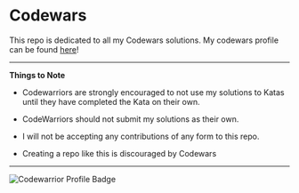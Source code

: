 # Codewars

This repo is dedicated to all my Codewars solutions. My codewars profile can be found [here](https://www.codewars.com/users/michaelporreca)!

---

**Things to Note**

- Codewarriors are strongly encouraged to not use my solutions to Katas until they have completed the Kata on their own.

- CodeWarriors should not submit my solutions as their own.

- I will not be accepting any contributions of any form to this repo.

- Creating a repo like this is discouraged by Codewars

---

![Codewarrior Profile Badge](https://www.codewars.com/users/michaelporreca/badges/large)

